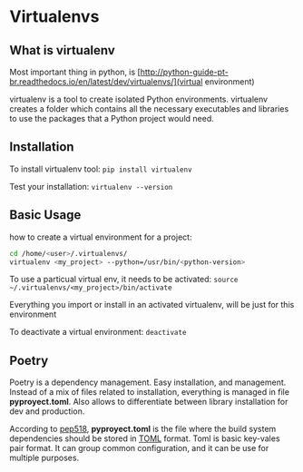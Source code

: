 # Virtualenvs

## What is virtualenv

Most important thing in python, is
[http://python-guide-pt-br.readthedocs.io/en/latest/dev/virtualenvs/](virtual
environment)

virtualenv is a tool to create isolated Python environments. virtualenv creates
a folder which contains all the necessary executables and libraries to use the
packages that a Python project would need.

## Installation

To install virtualenv tool: `pip install virtualenv`

Test your installation: `virtualenv --version`

## Basic Usage

how to create a virtual environment for a project:

```bash
cd /home/<user>/.virtualenvs/
virtualenv <my_project> --python=/usr/bin/<python-version>
```

To use a particual virtual env, it needs to be activated:
`source ~/.virtualenvs/<my_project>/bin/activate`

Everything you import or install in an activated virtualenv, will be just for
this environment

To deactivate a virtual environment:
`deactivate`

## Poetry

Poetry is a dependency management. Easy installation, and management. Instead of
a mix of files related to installation, everything is managed in file
**pyproyect.toml**. Also allows to differentiate between library installation
for dev and production.

According to [pep518](https://peps.python.org/pep-0518/), **pyproyect.toml** is
the file where the build system dependencies should be stored in
[TOML](https://realpython.com/python-toml/) format. Toml is basic key-vales pair
format. It can group common configuration, and it can be use for multiple
purposes.
